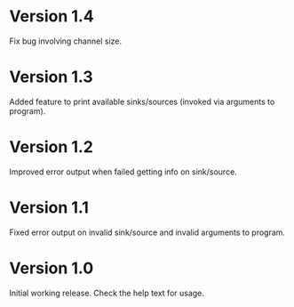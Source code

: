 # Version 1.4

Fix bug involving channel size.

# Version 1.3

Added feature to print available sinks/sources (invoked via arguments to
program).

# Version 1.2

Improved error output when failed getting info on sink/source.

# Version 1.1

Fixed error output on invalid sink/source and invalid arguments to program.

# Version 1.0

Initial working release. Check the help text for usage.
